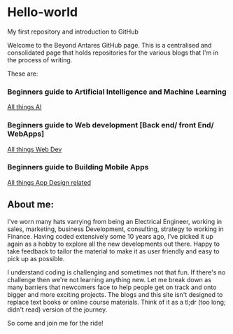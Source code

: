 # Hello-world
My first repository and introduction to GitHub

Welcome to the Beyond Antares GitHub page. This is a centralised and consolidated page that holds
repositories for the various blogs that I'm in the process of writing. 

These are:

### Beginners guide to Artificial Intelligence and Machine Learning
[All things AI](allthingsai.wordpress.com "Learn AI, ML & DL")

### Beginners guide to Web development [Back end/ front End/ WebApps]
[All things Web Dev](allthingswebdev.wordpress.com "Learn web Development")

### Beginners guide to Building Mobile Apps
[All things App Design related](allthingsapps.wordpress.com)

## About me:
I've worn many hats varrying from being an Electrical Engineer, working in sales, marketing, business Development, 
consulting, strategy to working in Finance. Having coded extensively some 10 years ago, I've picked it 
up again as a hobby to explore all the new developments out there. Happy to take feedback to tailor the material
to make it as user friendly and easy to pick up as possible. 

I understand coding is challenging and sometimes not that fun. If there's no challenge then we're not learning
anything new. Let me break down as many barriers that newcomers face to help people get on track and 
onto bigger and more exciting projects. The blogs and this site isn't designed to replace text books or online
course materials. Think of it as a tl;dr (too long; didn't read) version of the journey. 

So come and join me for the ride!



